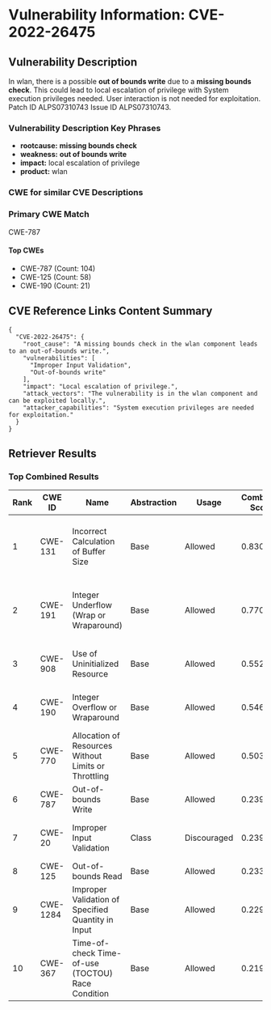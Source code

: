 # Vulnerability Information: CVE-2022-26475

## Vulnerability Description
In wlan, there is a possible **out of bounds write** due to a **missing bounds check**. This could lead to local escalation of privilege with System execution privileges needed. User interaction is not needed for exploitation. Patch ID ALPS07310743 Issue ID ALPS07310743.

### Vulnerability Description Key Phrases
- **rootcause:** **missing bounds check**
- **weakness:** **out of bounds write**
- **impact:** local escalation of privilege
- **product:** wlan

### CWE for similar CVE Descriptions
### Primary CWE Match
CWE-787

#### Top CWEs
- CWE-787 (Count: 104)
- CWE-125 (Count: 58)
- CWE-190 (Count: 21)

## CVE Reference Links Content Summary
```
{
  "CVE-2022-26475": {
    "root_cause": "A missing bounds check in the wlan component leads to an out-of-bounds write.",
    "vulnerabilities": [
      "Improper Input Validation",
      "Out-of-bounds write"
    ],
    "impact": "Local escalation of privilege.",
    "attack_vectors": "The vulnerability is in the wlan component and can be exploited locally.",
    "attacker_capabilities": "System execution privileges are needed for exploitation."
  }
}
```

## Retriever Results

### Top Combined Results

| Rank | CWE ID | Name | Abstraction | Usage | Combined Score | Retrievers | Individual Scores |
|------|--------|------|-------------|-------|---------------|------------|-------------------|
| 1 | CWE-131 | Incorrect Calculation of Buffer Size | Base | Allowed | 0.8308 | dense, sparse, graph | dense: 0.573, sparse: 0.487, graph: 0.743 |
| 2 | CWE-191 | Integer Underflow (Wrap or Wraparound) | Base | Allowed | 0.7706 | dense, sparse, graph | dense: 0.591, sparse: 0.452, graph: 0.605 |
| 3 | CWE-908 | Use of Uninitialized Resource | Base | Allowed | 0.5529 | dense, sparse | dense: 0.565, sparse: 0.472 |
| 4 | CWE-190 | Integer Overflow or Wraparound | Base | Allowed | 0.5463 | sparse, graph | sparse: 0.433, graph: 0.836 |
| 5 | CWE-770 | Allocation of Resources Without Limits or Throttling | Base | Allowed | 0.5030 | sparse, graph | sparse: 0.386, graph: 0.789 |
| 6 | CWE-787 | Out-of-bounds Write | Base | Allowed | 0.2394 | sparse | sparse: 0.419 |
| 7 | CWE-20 | Improper Input Validation | Class | Discouraged | 0.2391 | sparse, graph | sparse: 0.436, graph: 0.796 |
| 8 | CWE-125 | Out-of-bounds Read | Base | Allowed | 0.2335 | sparse | sparse: 0.408 |
| 9 | CWE-1284 | Improper Validation of Specified Quantity in Input | Base | Allowed | 0.2297 | sparse | sparse: 0.402 |
| 10 | CWE-367 | Time-of-check Time-of-use (TOCTOU) Race Condition | Base | Allowed | 0.2194 | sparse | sparse: 0.384 |

